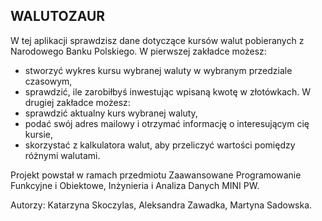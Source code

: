 ## WALUTOZAUR

W tej aplikacji sprawdzisz dane dotyczące kursów walut pobieranych z Narodowego Banku Polskiego.
W pierwszej zakładce możesz:
- stworzyć wykres kursu wybranej waluty w wybranym przedziale czasowym,
- sprawdzić, ile zarobiłbyś inwestując wpisaną kwotę w złotówkach. 
W drugiej zakładce możesz:
- sprawdzić aktualny kurs wybranej waluty,
- podać swój adres mailowy i otrzymać informację o interesującym cię kursie,
- skorzystać z kalkulatora walut, aby przeliczyć wartości pomiędzy różnymi walutami.

Projekt powstał w ramach przedmiotu Zaawansowane Programowanie Funkcyjne i Obiektowe, Inżynieria i Analiza Danych MINI PW.

Autorzy: Katarzyna Skoczylas, Aleksandra Zawadka, Martyna Sadowska.



